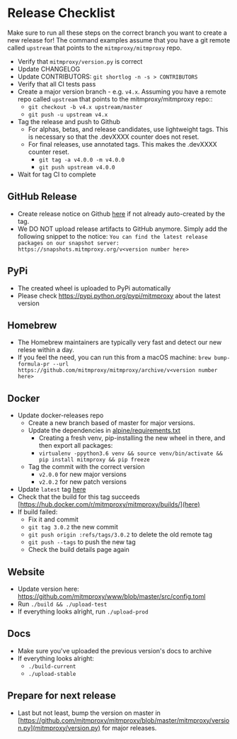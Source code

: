 # Release Checklist

Make sure to run all these steps on the correct branch you want to create a new
release for! The command examples assume that you have a git remote called
`upstream` that points to the `mitmproxy/mitmproxy` repo.

- Verify that `mitmproxy/version.py` is correct
- Update CHANGELOG
- Update CONTRIBUTORS: `git shortlog -n -s > CONTRIBUTORS`
- Verify that all CI tests pass
- Create a major version branch - e.g. `v4.x`. Assuming you have a remote repo called `upstream` that points to the mitmproxy/mitmproxy repo::
  - `git checkout -b v4.x upstream/master`
  - `git push -u upstream v4.x`
- Tag the release and push to Github
  - For alphas, betas, and release candidates, use lightweight tags. This is
    necessary so that the .devXXXX counter does not reset.
  - For final releases, use annotated tags. This makes the .devXXXX counter reset.
    - `git tag -a v4.0.0 -m v4.0.0`
    - `git push upstream v4.0.0`
- Wait for tag CI to complete

## GitHub Release
- Create release notice on Github
  [here](https://github.com/mitmproxy/mitmproxy/releases/new) if not already
  auto-created by the tag.
- We DO NOT upload release artifacts to GitHub anymore. Simply add the
  following snippet to the notice:
  `You can find the latest release packages on our snapshot server: https://snapshots.mitmproxy.org/v<version number here>`

## PyPi
- The created wheel is uploaded to PyPi automatically
- Please check https://pypi.python.org/pypi/mitmproxy about the latest version

## Homebrew
- The Homebrew maintainers are typically very fast and detect our new relese
  within a day.
- If you feel the need, you can run this from a macOS machine:
  `brew bump-formula-pr --url https://github.com/mitmproxy/mitmproxy/archive/v<version number here>`

## Docker
- Update docker-releases repo
  - Create a new branch based of master for major versions.
  - Update the dependencies in [alpine/requirements.txt](https://github.com/mitmproxy/docker-releases/commit/3d6a9989fde068ad0aea257823ac3d7986ff1613#diff-9b7e0eea8ae74688b1ac13ea080549ba)
    * Creating a fresh venv, pip-installing the new wheel in there, and then export all packages:
    * `virtualenv -ppython3.6 venv && source venv/bin/activate && pip install mitmproxy && pip freeze`
  - Tag the commit with the correct version
    * `v2.0.0` for new major versions
    * `v2.0.2` for new patch versions
- Update `latest` tag [here](https://hub.docker.com/r/mitmproxy/mitmproxy/~/settings/automated-builds/)
- Check that the build for this tag succeeds [https://hub.docker.com/r/mitmproxy/mitmproxy/builds/](here)
- If build failed:
  - Fix it and commit
  - `git tag 3.0.2` the new commit
  - `git push origin :refs/tags/3.0.2` to delete the old remote tag
  - `git push --tags` to push the new tag
  - Check the build details page again

## Website
 - Update version here:
   https://github.com/mitmproxy/www/blob/master/src/config.toml
 - Run `./build && ./upload-test`
 - If everything looks alright, run `./upload-prod`

## Docs
  - Make sure you've uploaded the previous version's docs to archive
  - If everything looks alright:
    - `./build-current`
    - `./upload-stable`

## Prepare for next release

 - Last but not least, bump the version on master in
   [https://github.com/mitmproxy/mitmproxy/blob/master/mitmproxy/version.py](mitmproxy/version.py) for major releases.
